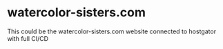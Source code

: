 # watercolor-sisters.com
This could be the watercolor-sisters.com website connected to hostgator with full CI/CD
